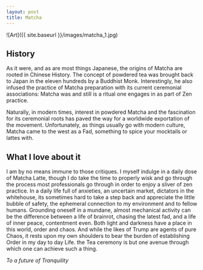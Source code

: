 ```yaml
---
layout: post
title: Matcha
---
```


![Art]({{ site.baseurl }}/images/matcha_1.jpg)

## History

As it were, and as are most things Japanese, the origins of Matcha are rooted in Chinese History. The concept of powdered tea was brought back to Japan in the eleven hundreds by a Buddhist Monk. Interestingly, he also infused the practice of Matcha preparation with its current ceremonial associations: Matcha was and still is a ritual one engages in as part of Zen practice.

Naturally, in modern times, interest in powdered Matcha and the fascination for its ceremonial roots has paved the way for a worldwide exportation of the movement. Unfortunately, as things usually go with modern culture, Matcha came to the west as a Fad, something to spice your mocktails or lattes with.

## What I love about it

I am by no means immune to those critiques. I myself indulge in a daily dose of Matcha Latte, though I do take the time to properly wisk and go through the process most professionals go through in order to enjoy a sliver of zen practice. In a daily life full of anxieties, an uncertain market, dictators in the whitehouse, its sometimes hard to take a step back and appreciate the little bubble of safety, the ephemeral connection to my environment and to fellow humans. Grounding oneself in a mundane, almost mechanical activity can be the difference between a life of brainrot, chasing the latest fad, and a life of inner peace, contentment even. Both light and darkness have a place in this world, order and chaos. And while the likes of Trump are agents of pure Chaos, it rests upon my own shoulders to bear the burden of establishing Order in my day to day Life. the Tea ceremony is but one avenue through which one can achieve such a thing.

_To a future of Tranquility_
